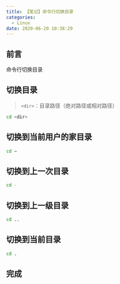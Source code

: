 ```yaml
---
title: 【笔记】命令行切换目录
categories:
  - Linux
date: 2020-06-20 10:38:29
---
```


## 前言

命令行切换目录

<!-- more -->

## 切换目录

> `<dir>`：目录路径（绝对路径或相对路径）

``` sh
cd <dir>
```

## 切换到当前用户的家目录

``` sh
cd ~
```

## 切换到上一次目录

``` sh
cd -
```

## 切换到上一级目录

``` sh
cd ..
```

## 切换到当前目录

``` sh
cd .
```

## 完成

